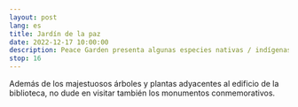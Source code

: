 ```yaml
---
layout: post
lang: es
title: Jardín de la paz
date: 2022-12-17 10:00:00
description: Peace Garden presenta algunas especies nativas / indígenas de California"
stop: 16
---
```

Además de los majestuosos árboles y plantas adyacentes al edificio de la biblioteca, no dude en visitar también los monumentos conmemorativos.
